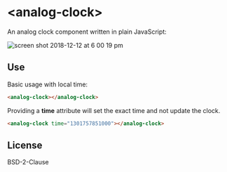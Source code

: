 # &lt;analog-clock&gt;

An analog clock component written in plain JavaScript:

![screen shot 2018-12-12 at 6 00 19 pm](https://user-images.githubusercontent.com/361671/49904346-d8472e00-fe37-11e8-9884-3db66b9f3985.png)

## Use

Basic usage with local time:

```html
<analog-clock></analog-clock>
```

Providing a __time__ attribute will set the exact time and not update the clock.

```html
<analog-clock time="1301757851000"></analog-clock>
```

## License

BSD-2-Clause